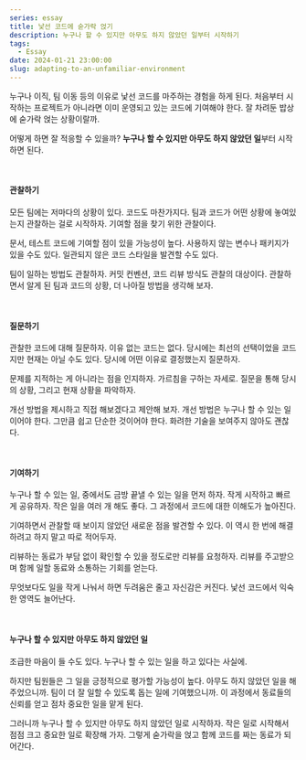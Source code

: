 ```yaml
---
series: essay
title: 낯선 코드에 숟가락 얹기
description: 누구나 할 수 있지만 아무도 하지 않았던 일부터 시작하기
tags:
  - Essay
date: 2024-01-21 23:00:00
slug: adapting-to-an-unfamiliar-environment
---
```


누구나 이직, 팀 이동 등의 이유로 낯선 코드를 마주하는 경험을 하게 된다. 처음부터 시작하는 프로젝트가 아니라면 이미 운영되고 있는 코드에 기여해야 한다. 잘 차려둔 밥상에 숟가락 얹는 상황이랄까.

어떻게 하면 잘 적응할 수 있을까? **누구나 할 수 있지만 아무도 하지 않았던 일**부터 시작하면 된다.

<br/>

#### 관찰하기

모든 팀에는 저마다의 상황이 있다. 코드도 마찬가지다. 팀과 코드가 어떤 상황에 놓여있는지 관찰하는 걸로 시작하자. 기여할 점을 찾기 위한 관찰이다.

문서, 테스트 코드에 기여할 점이 있을 가능성이 높다. 사용하지 않는 변수나 패키지가 있을 수도 있다. 일관되지 않은 코드 스타일을 발견할 수도 있다.

팀이 일하는 방법도 관찰하자. 커밋 컨벤션, 코드 리뷰 방식도 관찰의 대상이다. 관찰하면서 알게 된 팀과 코드의 상황, 더 나아질 방법을 생각해 보자.

<br/>

#### 질문하기

관찰한 코드에 대해 질문하자. 이유 없는 코드는 없다. 당시에는 최선의 선택이었을 코드지만 현재는 아닐 수도 있다. 당시에 어떤 이유로 결정했는지 질문하자.

문제를 지적하는 게 아니라는 점을 인지하자. 가르침을 구하는 자세로. 질문을 통해 당시의 상황, 그리고 현재 상황을 파악하자.

개선 방법을 제시하고 직접 해보겠다고 제안해 보자. 개선 방법은 누구나 할 수 있는 일이어야 한다. 그만큼 쉽고 단순한 것이어야 한다. 화려한 기술을 보여주지 않아도 괜찮다.

<br/>

#### 기여하기

누구나 할 수 있는 일, 중에서도 금방 끝낼 수 있는 일을 먼저 하자. 작게 시작하고 빠르게 공유하자. 작은 일을 여러 개 해도 좋다. 그 과정에서 코드에 대한 이해도가 높아진다.

기여하면서 관찰할 때 보이지 않았던 새로운 점을 발견할 수 있다. 이 역시 한 번에 해결하려고 하지 말고 따로 적어두자.

리뷰하는 동료가 부담 없이 확인할 수 있을 정도로만 리뷰를 요청하자. 리뷰를 주고받으며 함께 일할 동료와 소통하는 기회를 얻는다.

무엇보다도 일을 작게 나눠서 하면 두려움은 줄고 자신감은 커진다. 낯선 코드에서 익숙한 영역도 늘어난다.

<br/>

#### 누구나 할 수 있지만 아무도 하지 않았던 일

조급한 마음이 들 수도 있다. 누구나 할 수 있는 일을 하고 있다는 사실에.

하지만 팀원들은 그 일을 긍정적으로 평가할 가능성이 높다. 아무도 하지 않았던 일을 해주었으니까. 팀이 더 잘 일할 수 있도록 돕는 일에 기여했으니까. 이 과정에서 동료들의 신뢰를 얻고 점차 중요한 일을 맡게 된다.

그러니까 누구나 할 수 있지만 아무도 하지 않았던 일로 시작하자. 작은 일로 시작해서 점점 크고 중요한 일로 확장해 가자. 그렇게 숟가락을 얹고 함께 코드를 짜는 동료가 되어간다.

